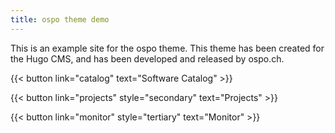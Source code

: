 ```yaml
---
title: ospo theme demo
---
```


This is an example site for the ospo theme. This theme has been created for the Hugo CMS, and has been developed and released by ospo.ch.

{{< button link="catalog" text="Software Catalog" >}}

{{< button link="projects" style="secondary" text="Projects" >}}

{{< button link="monitor" style="tertiary" text="Monitor" >}}
